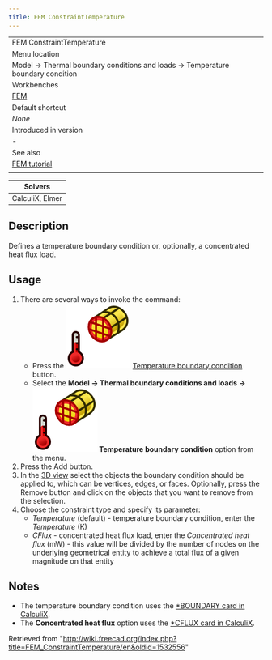 ```yaml
---
title: FEM ConstraintTemperature
---
```


|                                                                                |
| ------------------------------------------------------------------------------ |
| FEM ConstraintTemperature                                                      |
| Menu location                                                                  |
| Model → Thermal boundary conditions and loads → Temperature boundary condition |
| Workbenches                                                                    |
| [FEM](/FEM_Workbench "FEM Workbench")                                          |
| Default shortcut                                                               |
| _None_                                                                         |
| Introduced in version                                                          |
| -                                                                              |
| See also                                                                       |
| [FEM tutorial](/FEM_tutorial "FEM tutorial")                                   |
|                                                                                |

| Solvers         |
| --------------- |
| CalculiX, Elmer |

## Description

Defines a temperature boundary condition or, optionally, a concentrated heat flux load.

## Usage

1. There are several ways to invoke the command:
   - Press the ![](/src/assets/images/FEM_ConstraintTemperature.svg) [Temperature boundary condition](/FEM_ConstraintTemperature "FEM ConstraintTemperature") button.
   - Select the **Model → Thermal boundary conditions and loads → ![](/src/assets/images/FEM_ConstraintTemperature.svg) Temperature boundary condition** option from the menu.
2. Press the Add button.
3. In the [3D view](/3D_view "3D view") select the objects the boundary condition should be applied to, which can be vertices, edges, or faces. Optionally, press the Remove button and click on the objects that you want to remove from the selection.
4. Choose the constraint type and specify its parameter:
   - _Temperature_ (default) - temperature boundary condition, enter the _Temperature_ (K)
   - _CFlux_ - concentrated heat flux load, enter the _Concentrated heat flux_ (mW) - this value will be divided by the number of nodes on the underlying geometrical entity to achieve a total flux of a given magnitude on that entity

## Notes

- The temperature boundary condition uses the [\*BOUNDARY card in CalculiX](http://web.mit.edu/calculix_v2.7/CalculiX/ccx_2.7/doc/ccx/node163.html).
- The **Concentrated heat flux** option uses the [\*CFLUX card in CalculiX](http://web.mit.edu/calculix_v2.7/CalculiX/ccx_2.7/doc/ccx/node168.html).

Retrieved from "<http://wiki.freecad.org/index.php?title=FEM_ConstraintTemperature/en&oldid=1532556>"
